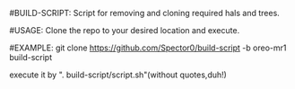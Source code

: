 #BUILD-SCRIPT:
Script for removing and cloning required hals and trees. 

#USAGE:
Clone the repo to your desired location and execute.

#EXAMPLE:
git clone https://github.com/Spector0/build-script -b oreo-mr1 build-script

execute it by ". build-script/script.sh"(without quotes,duh!)
